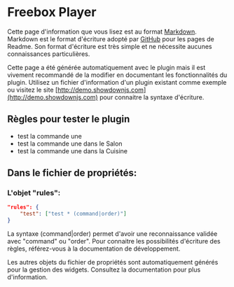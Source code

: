 # Freebox Player

Cette page d'information que vous lisez est au format [Markdown](https://fr.wikipedia.org/wiki/Markdown).
Markdown est le format d'écriture adopté par [GitHub](https://github.com/) pour les pages de Readme. 
Son format d'écriture est très simple et ne nécessite aucunes connaissances particulières.

Cette page a été générée automatiquement avec le plugin mais il est vivement recommandé de la modifier en documentant les fonctionnalités du plugin.
Utilisez un fichier d'information d'un plugin existant comme exemple ou visitez le site [http://demo.showdownjs.com](http://demo.showdownjs.com) pour connaitre la syntaxe d'écriture.

## Règles pour tester le plugin
- test la commande une
- test la commande une dans le Salon
- test la commande une dans la Cuisine


## Dans le fichier de propriétés:
### L'objet "rules":

``` json
"rules": {
	"test": ["test * (command|order)"]
}
```

La syntaxe (command|order) permet d'avoir une reconnaissance validée avec "command" ou "order".
Pour connaitre les possibilités d'écriture des règles, référez-vous à la documentation de développement.

Les autres objets du fichier de propriétés sont automatiquement générés pour la gestion des widgets.
Consultez la documentation pour plus d'information.

<br><br><br><br>